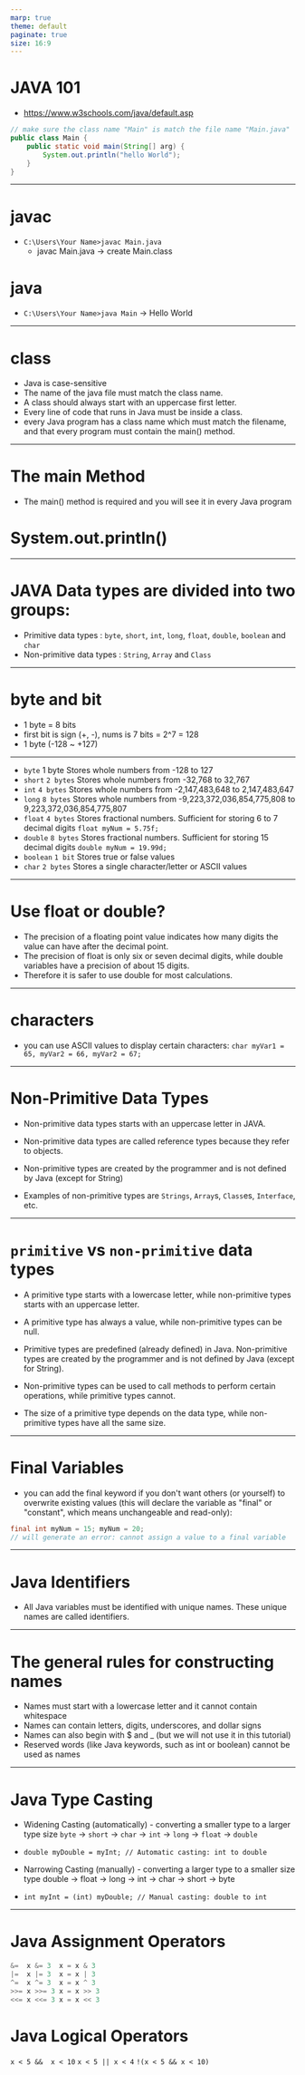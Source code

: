 ```yaml
---
marp: true
theme: default
paginate: true
size: 16:9
---
```


# JAVA 101

- https://www.w3schools.com/java/default.asp

```java
// make sure the class name "Main" is match the file name "Main.java"
public class Main {
    public static void main(String[] arg) {
        System.out.println("hello World");
    }
}
```

---

# javac

- `C:\Users\Your Name>javac Main.java`
  - javac Main.java -> create Main.class

# java

- `C:\Users\Your Name>java Main` -> Hello World

---

# class

- Java is case-sensitive
- The name of the java file must match the class name.
- A class should always start with an uppercase first letter.
- Every line of code that runs in Java must be inside a class.
- every Java program has a class name which must match the filename, and that every program must contain the main() method.

---

# The main Method

- The main() method is required and you will see it in every Java program

# System.out.println()

---

# JAVA Data types are divided into two groups:

- Primitive data types :
  `byte`, `short`, `int`, `long`, `float`, `double`, `boolean` and `char`
- Non-primitive data types :
  `String`, `Array` and `Class`

---

# byte and bit

- 1 byte = 8 bits
- first bit is sign (+, -), nums is 7 bits = 2^7 = 128
- 1 byte (-128 ~ +127)

---

- `byte` 1 byte Stores whole numbers from -128 to 127
- `short` `2 bytes` Stores whole numbers from -32,768 to 32,767
- `int` `4 bytes` Stores whole numbers from -2,147,483,648 to 2,147,483,647
- `long` `8 bytes` Stores whole numbers from -9,223,372,036,854,775,808 to 9,223,372,036,854,775,807
- `float` `4 bytes` Stores fractional numbers. Sufficient for storing 6 to 7 decimal digits `float myNum = 5.75f;`
- `double` `8 bytes` Stores fractional numbers. Sufficient for storing 15 decimal digits `double myNum = 19.99d;`
- `boolean` `1 bit` Stores true or false values
- `char` `2 bytes` Stores a single character/letter or ASCII values

---

# Use float or double?

- The precision of a floating point value indicates how many digits the value can have after the decimal point.
- The precision of float is only six or seven decimal digits, while double variables have a precision of about 15 digits.
- Therefore it is safer to use double for most calculations.

---

# characters

- you can use ASCII values to display certain characters:
  `char myVar1 = 65, myVar2 = 66, myVar2 = 67;`

---

# Non-Primitive Data Types

- Non-primitive data types starts with an uppercase letter in JAVA.

- Non-primitive data types are called reference types because they refer to objects.

- Non-primitive types are created by the programmer and is not defined by Java (except for String)

- Examples of non-primitive types are `Strings`, `Array`s, `Class`es, `Interface`, etc.

---

# `primitive` vs `non-primitive` data types

- A primitive type starts with a lowercase letter, while non-primitive types starts with an uppercase letter.

- A primitive type has always a value, while non-primitive types can be null.

- Primitive types are predefined (already defined) in Java. Non-primitive types are created by the programmer and is not defined by Java (except for String).

- Non-primitive types can be used to call methods to perform certain operations, while primitive types cannot.

- The size of a primitive type depends on the data type, while non-primitive types have all the same size.

---

# Final Variables

- you can add the final keyword if you don't want others (or yourself) to overwrite existing values (this will declare the variable as "final" or "constant", which means unchangeable and read-only):

```java
final int myNum = 15; myNum = 20;
// will generate an error: cannot assign a value to a final variable
```

---

# Java Identifiers

- All Java variables must be identified with unique names. These unique names are called identifiers.

---

# The general rules for constructing names

- Names must start with a lowercase letter and it cannot contain whitespace
- Names can contain letters, digits, underscores, and dollar signs
- Names can also begin with $ and \_ (but we will not use it in this tutorial)
- Reserved words (like Java keywords, such as int or boolean) cannot be used as names

---

# Java Type Casting

- Widening Casting (automatically) - converting a smaller type to a larger type size
  `byte` -> `short` -> `char` -> `int` -> `long` -> `float` -> `double`

- `double myDouble = myInt; // Automatic casting: int to double`

- Narrowing Casting (manually) - converting a larger type to a smaller size type
  double -> float -> long -> int -> char -> short -> byte
- `int myInt = (int) myDouble; // Manual casting: double to int`

---

# Java Assignment Operators

```java
&=	x &= 3	x = x & 3
|=	x |= 3	x = x | 3
^=	x ^= 3	x = x ^ 3
>>=	x >>= 3	x = x >> 3
<<=	x <<= 3	x = x << 3
```

# Java Logical Operators
`x < 5 &&  x < 10`
`x < 5 || x < 4`
`!(x < 5 && x < 10)`
